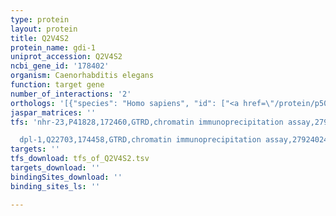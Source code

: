 ```yaml
---
type: protein
layout: protein
title: Q2V4S2
protein_name: gdi-1
uniprot_accession: Q2V4S2
ncbi_gene_id: '178402'
organism: Caenorhabditis elegans
function: target gene
number_of_interactions: '2'
orthologs: '[{"species": "Homo sapiens", "id": ["<a href=\"/protein/p50395\">P50395</a>", "<a href=\"/protein/p31150\">P31150</a>"]}, {"species": "Mus musculus", "id": ["<a href=\"/protein/q61598\">Q61598</a>", "<a href=\"/protein/p50396\">P50396</a>"]}, {"species": "Rattus norvegicus", "id": ["<a href=\"/protein/p50399\">P50399</a>", "<a href=\"/protein/p50398\">P50398</a>"]}, {"species": "Drosophila melanogaster", "id": ["<a href=\"/protein/q9vlb7\">Q9VLB7</a>"]}, {"species": "Danio rerio", "id": ["<a href=\"/protein/a2ar68\">A2AR68</a>", "<a href=\"/protein/q6tnt9\">Q6TNT9</a>"]}, {"species": "Saccharomyces cerevisiae", "id": ["<a href=\"/protein/p39958\">P39958</a>"]}]'
jaspar_matrices: ''
tfs: 'nhr-23,P41828,172460,GTRD,chromatin immunoprecipitation assay,27924024%5Buid%5D,No

  dpl-1,Q22703,174458,GTRD,chromatin immunoprecipitation assay,27924024%5Buid%5D,No'
targets: ''
tfs_download: tfs_of_Q2V4S2.tsv
targets_download: ''
bindingSites_download: ''
binding_sites_ls: ''

---
```

